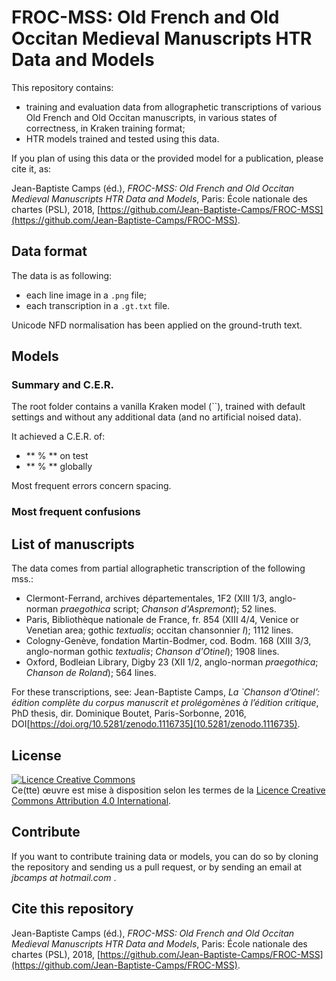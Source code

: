 # FROC-MSS: Old French and Old Occitan Medieval Manuscripts HTR Data and Models

This repository contains:

- training and evaluation data from allographetic transcriptions of various
Old French and Old Occitan manuscripts, in various states of correctness, in Kraken
training format;
- HTR models trained and tested using this data.

If you plan of using this data or the provided model for a publication, please
cite it, as:

Jean-Baptiste Camps (éd.), _FROC-MSS: Old French and Old Occitan Medieval Manuscripts HTR Data and Models_, Paris: École nationale des chartes (PSL), 2018, [https://github.com/Jean-Baptiste-Camps/FROC-MSS](https://github.com/Jean-Baptiste-Camps/FROC-MSS).

## Data format

The data is as following:
- each line image in a `.png` file;
- each transcription in a `.gt.txt` file.

Unicode NFD normalisation has been applied on the ground-truth text.

## Models

### Summary and C.E.R.

The root folder contains a vanilla Kraken model (``), trained with default
settings and without any additional data (and no artificial noised data).

It achieved a C.E.R. of:

- ** % ** on test
- ** % ** globally

Most frequent errors concern spacing. <!-- CER without spacing -->

### Most frequent confusions

## List of manuscripts

The data comes from partial allographetic transcription of the following mss.:

- Clermont-Ferrand, archives départementales, 1F2 (XIII 1/3, anglo-norman _praegothica_ script; _Chanson d'Aspremont_); 52 lines.
- Paris, Bibliothèque nationale de France, fr. 854 (XIII 4/4, Venice or Venetian area; gothic _textualis_;  occitan chansonnier _I_); 1112 lines.
- Cologny-Genève, fondation Martin-Bodmer, cod. Bodm. 168 (XIII 3/3, anglo-norman gothic _textualis_; _Chanson d'Otinel_); 1908 lines.
- Oxford, Bodleian Library, Digby 23 (XII 1/2, anglo-norman _praegothica_; _Chanson de Roland_); 564 lines.

For these transcriptions, see: Jean-Baptiste Camps, _La `Chanson d’Otinel’: édition complète du corpus manuscrit et prolégomènes à l’édition critique_, PhD thesis, dir. Dominique Boutet, Paris-Sorbonne, 2016,  DOI[https://doi.org/10.5281/zenodo.1116735](10.5281/zenodo.1116735).

<!-- TODO: à compléter avec les autres manuscrits: Vatican, Mende, …  -->

## License

<a rel="license" href="http://creativecommons.org/licenses/by/4.0/"><img alt="Licence Creative Commons" style="border-width:0" src="https://i.creativecommons.org/l/by/4.0/88x31.png" /></a><br />Ce(tte) œuvre est mise à disposition selon les termes de la <a rel="license" href="http://creativecommons.org/licenses/by/4.0/">Licence Creative Commons Attribution 4.0 International</a>.

## Contribute

If you want to contribute training data or models, you can do so by cloning the
repository and sending us a pull request, or by sending an email 
at _jbcamps at hotmail.com_ .

## Cite this repository

Jean-Baptiste Camps (éd.), _FROC-MSS: Old French and Old Occitan Medieval Manuscripts HTR Data and Models_, Paris: École nationale des chartes (PSL), 2018, [https://github.com/Jean-Baptiste-Camps/FROC-MSS](https://github.com/Jean-Baptiste-Camps/FROC-MSS).

<!-- 
[3.5532] alphabet mismatch {'U', '/', '>', '&', '\uf127', ';', '<', 'P', 'K', '̈', '⸿', 'ͧ'}
[1057.9168] alphabet mismatch {'ͧ', 'V', 'U', '?', '<', '>', 'K', ';', 'P', '̈', "'", '/', '&', '\uf127', '̧', '⸿'} 
[795.2094] alphabet mismatch {'K', '>', '/', '&', 'y', 'P', '<', 'ͦ', '̈', 'U', '̧', 'ꝓ', ';', '⸿', 'ͧ', '\uf127'} 

alphabet mismatch {'/', '&', 'w', 'P', '̧', '\uf127', "'", 'y', '>', 'x', 'ͧ', '⸿', ']', '<', ';', 'U', '̈', '?', 'K', 'ȷ'} 
-->
